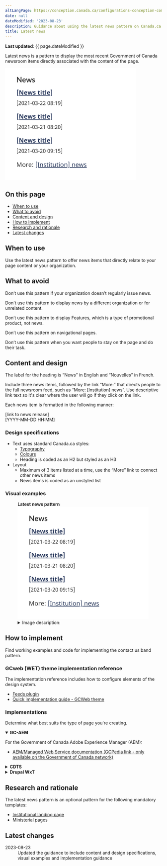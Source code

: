 ```yaml
---
altLangPage: https://conception.canada.ca/configurations-conception-communes/nouveautes.html
date: null
dateModified: '2023-08-23'
description: Guidance about using the latest news pattern on Canada.ca.
title: Latest news
---
```

<p><strong>Last updated</strong>: {{ page.dateModified }}</p>
<p>Latest news is a pattern to display the most recent Government of Canada newsroom items directly associated with the content of the page.</p>
<div class="pattern-demo mrgn-tp-lg mrgn-bttm-xl"><img src="../images/latest-news-en.png" class="img-responsive" alt="" /></div>
<section>
    <h2>On this page</h2>
    <ul>
        <li><a href="#use">When to use</a></li>
        <li><a href="#avoid">What to avoid</a></li>
        <li><a href="#design">Content and design</a></li>
        <li><a href="#implement">How to implement</a></li>
        <li><a href="#research">Research and rationale</a></li>
        <li><a href="#latest">Latest changes</a></li>
    </ul>
</section>
<section>
    <h2 id="use">When to use</h2>
    <p>Use the latest news pattern to offer news items that directly relate to your page content or your organization.</p>
</section>
<section>
    <h2 id="avoid">What to avoid</h2>
    <p>Don’t use this pattern if your organization doesn’t regularly issue news.</p>
    <p>Don't use this pattern to display news by a different organization or for unrelated content.</p>
    <p>Don’t use this pattern to display Features, which is a type of promotional product, not news.</p>
    <p>Don’t use this pattern on navigational pages.</p>
    <p>Don’t use this pattern when you want people to stay on the page and do their task.</p>
</section>
<section>
    <h2 id="design">Content and design</h2>
    <p>The label for the heading is “News” in English and “Nouvelles” in French.</p>
    <p>Include three news items, followed by the link “More:” that directs people to the full newsroom feed, such as “More: [Institution] news”. Use descriptive link text so it's clear where the user will go if they click on the link.</p>
    <p>Each news item is formatted in the following manner:</p>
    <p>
        [link to news release]<br />
        [YYYY-MM-DD HH:MM]
    </p>
    <h3>Design specifications</h3>
    <ul>
        <li>
            Text uses standard Canada.ca styles:
            <ul>
                <li><a href="https://design.canada.ca/styles/typography.html">Typography</a></li>
                <li><a href="https://design.canada.ca/styles/colours.html">Colours</a></li>
                <li>Heading is coded as an H2 but styled as an H3</li>
            </ul>
        </li>
        <li>
            Layout
            <ul>
                <li>Maximum of 3 items listed at a time, use the “More” link to connect other news items</li>
                <li>News items is coded as an unstyled list</li>
            </ul>
        </li>
    </ul>
    <h3>Visual examples</h3>
    <div class="pattern-demo mrgn-tp-md mrgn-bttm-md">
        <figure class="mrgn-tp-md mrgn-bttm-lg">
            <figcaption><b>Latest news pattern</b></figcaption>
            <img src="../images/latest-news-en.png" class="img-responsive" alt="Latest news pattern. Text version below:" />
            <details>
                <summary class="wb-toggle" data-toggle='{"print":"on"}'>Image description:</summary>
                <p>
                    A heading, News, is followed by three links. Each link title is [News title]. Under each link is a placeholder for the date and time, presented as YYYY-MM-DD HH:MM. Below the list of links and dates there is a line that
                    says More: [Institution] news.
                </p>
            </details>
        </figure>
    </div>
</section>
<section>
    <h2 id="implement">How to implement</h2>
    <p>Find working examples and code for implementing the contact us band pattern.</p>
    <h3>GCweb (WET) theme implementation reference</h3>
    <p>The implementation reference includes how to configure elements of the design system.</p>
    <ul>
        <li><a href="https://wet-boew.github.io/GCWeb/components/gc-feeds/gc-feeds-en.html">Feeds plugin</a></li>
        <li><a href="https://wet-boew.github.io/GCWeb/docs/implementing-en.html">Quick implementation guide - GCWeb theme</a></li>
    </ul>
    <h3>Implementations</h3>
    <p>Determine what best suits the type of page you're creating.</p>
    <div class="row">
        <div class="col-md-8">
            <div class="wb-tabs mrgn-tp-lg">
                <div class="tabpanels">
                    <details id="004" open="open">
                        <summary><strong>GC-AEM</strong></summary>
                        <p class="mrgn-tp-lg">For the Government of Canada Adobe Experience Manager (AEM):</p>
                        <ul>
                            <li><a href="https://www.gcpedia.gc.ca/wiki/AEM_GC-specific_Documentation_6.5">AEM/Managed Web Service documentation (GCPedia link - only available on the Government of Canada network)</a></li>
                        </ul>
                    </details>
                    <details id="005">
                        <summary><strong>CDTS</strong></summary>
                        <p class="mrgn-tp-lg">For the Centrally Deployed Templates Solution (CDTS):</p>
                        <ul>
                            <li><a href="https://cenw-wscoe.github.io/sgdc-cdts/docs/index-en.html">CDTS documentation</a></li>
                        </ul>
                    </details>
                    <details id="006">
                        <summary><strong>Drupal WxT</strong></summary>
                        <p class="mrgn-tp-lg">For Drupal WxT:</p>
                        <ul>
                            <li><a href="https://drupalwxt.github.io/en/">Drupal WxT documentation</a></li>
                        </ul>
                    </details>
                </div>
            </div>
        </div>
    </div>
</section>
<section>
    <h2 id="research">Research and rationale</h2>
    <p>The latest news pattern is an optional pattern for the following mandatory templates:</p>
    <ul>
        <li><a href="">Institutional landing page</a></li>
        <li><a href="">Ministerial pages</a></li>
    </ul>
</section>
<section>
    <h2 id="latest">Latest changes</h2>
    <dl class="dl-horizontal">
        <dt>
            <time datetime="2023-08-13" class="link-muted">2023-08-23</time>
        </dt>
        <dd>Updated the guidance to include content and design specifications, visual examples and implementation guidance</dd>
    </dl>
</section>